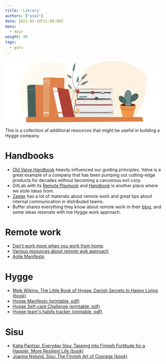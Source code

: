 ```yaml
---
title: 'Library'
authors: ["asya"]
date: 2022-03-10T12:00:00Z
menu:
  - main
weight: 40
tags:
  - guru
---
```


![Library](/img/library.png)

This is a collection of additional resources that might be useful in building a Hygge company.

# Handbooks

* [Old Valve Handbook](https://steamcdn-a.akamaihd.net/apps/valve/Valve_NewEmployeeHandbook.pdf) heavily influenced our guiding principles. Valve is a great example of a company that has been pumping out cutting-edge products for decades without becoming a cancerous evil corp.
* GitLab with its [Remote Playbook](https://about.gitlab.com/company/culture/all-remote/) and [Handbook](https://about.gitlab.com/handbook/) is another place where we stole ideas from.
* [Zapier](https://zapier.com/learn/remote-work/) has a lot of materials about remote work and great tips about internal communication in distributed teams.
* Buffer shares everything they know about remote work in their [blog](https://buffer.com/resources/remote-work/), and some ideas resonate with tne Hygge work approach.

# Remote work

* [Don't work more when you work from home](https://zapier.com/blog/working-too-much-remote-work/).
* [Various resources about remote wok approach](https://about.gitlab.com/company/culture/all-remote/resources/)
* [Agile Manifesto](http://agilemanifesto.org)

# Hygge

* [Meik Wiking. The Little Book of Hygge: Danish Secrets to Happy Living (book)](https://www.amazon.com/Little-Book-Hygge-Danish-Secrets/dp/0062658808)
* [Hygge Manifesto (printable, pdf)](/files/Hygge-manifesto.pdf)
* [Hygge Self-care Challenge (printable, pdf)](/files/Habits-tracker.png)
* [Hygge team's habits tracker (printable, pdf)](/files/self-care-checklist.png)

# Sisu

* [Katja Pantzar. Everyday Sisu: Tapping into Finnish Fortitude for a Happier, More Resilient Life (book)](https://www.amazon.com/Everyday-Sisu-Tapping-Fortitude-Resilient/dp/059341926X)
* [Joanna Nylund. Sisu: The Finnish Art of Courage (book)](https://www.amazon.com/gp/product/B078W7C4TB/ref=dbs_a_def_rwt_hsch_vapi_tkin_p1_i0)
